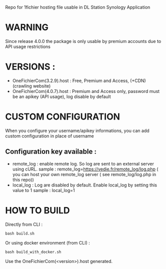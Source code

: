 Repo for 1fichier hosting file usable in DL Station Synology Application

# WARNING 

Since release 4.0.0 the package is only usable by premium accounts due to API usage restrictions

# VERSIONS : 
- OneFichierCom(3.2.9).host : Free, Premium and Access, (+CDN) (crawling website)
- OneFichierCom(4.0.7).host : Premium and Access only, password must be an apikey (API usage), log disable by default

# CUSTOM CONFIGURATION 

When you configure your username/apikey informations, you can add custom configuration in place of username

## Configuration key available :
- remote_log : enable remote log. So log are sent to an external server using cURL. 
sample : remote_log=https://vedie.fr/remote_log/log.php ( you can host your own remote_log server ( see remote_log/log.php in this repo)) 
- local_log : Log are disabled by default. Enable local_log by setting this value to 1
sample : local_log=1


# HOW TO BUILD 

Directly from CLI : 
```shell
bash build.sh
```

Or using docker environment (from CLI) : 
```shell
bash build_with_docker.sh
```

Use the OneFichierCom(\<version\>).host generated.

